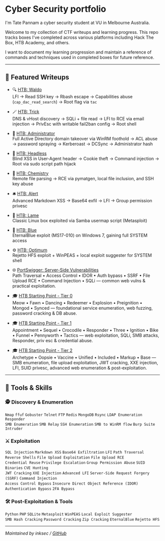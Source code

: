 
# Cyber Security portfolio
I'm Tate Pannam a cyber security student at VU in Melbourne Australia.

Welcome to my collection of CTF writeups and learning progress. This repo tracks boxes I've completed across various platforms including Hack The Box, HTB Academy, and others.

I want to document my learning progression and maintain a reference of commands and techniques used in completed boxes for future reference.

---

## 🚩 Featured Writeups
- 🔍 [HTB: Waldo](https://github.com/inkedqt/ctf-writeups/tree/main/HTB/Retired/Waldo)  
  LFI → Read SSH key → Rbash escape → Capabilities abuse (`cap_dac_read_search`) → Root flag via `tac`

- 🪄 [HTB: Trick](https://github.com/inkedqt/ctf-writeups/tree/main/HTB/Retired/Trick)  
  DNS & vHost discovery → SQLi + file read → LFI to RCE via email injection → PrivEsc with writable fail2ban config → Root shell

- 🏰 [HTB: Administrator](https://github.com/inkedqt/ctf-writeups/tree/main/HTB/Retired/Administrator)  
  Full Active Directory domain takeover via WinRM foothold → ACL abuse → password spraying → Kerberoast → DCSync → Administrator hash  

- 🧠 [HTB: Headless](https://github.com/inkedqt/ctf-writeups/tree/main/HTB/Retired/headless)  
  Blind XSS in User-Agent header → Cookie theft → Command injection → Root via sudo script path hijack

- 🧪 [HTB: Chemistry](https://github.com/inkedqt/ctf-writeups/tree/main/HTB/Retired/chemistry)  
  Remote file parsing → RCE via pymatgen, local file inclusion, and SSH key abuse

- 🛎️ [HTB: Alert](https://github.com/inkedqt/ctf-writeups/tree/main/HTB/Retired/alert)  
  Advanced Markdown XSS → Base64 exfil → LFI → Group permission privesc

- 🧱 [HTB: Lame](https://github.com/inkedqt/ctf-writeups/tree/main/HTB/Retired/Lame)  
  Classic Linux box exploited via Samba usermap script (Metasploit)

- 💙 [HTB: Blue](https://github.com/inkedqt/ctf-writeups/tree/main/HTB/Retired/Blue)  
  EternalBlue exploit (MS17-010) on Windows 7, gaining full SYSTEM access

- ⚙️ [HTB: Optimum](https://github.com/inkedqt/ctf-writeups/tree/main/HTB/Retired/Optimum)  
  Rejetto HFS exploit + WinPEAS + local exploit suggester for SYSTEM shell

- 🌐 [PortSwigger: Server-Side Vulnerabilities](https://github.com/inkedqt/ctf-writeups/tree/main/Other/PortSwigger-Labs/ServerSideVulns)  
  Path Traversal • Access Control • IDOR • Auth bypass • SSRF • File Upload RCE • Command Injection • SQLi — common web vulns & practical exploitation.

- 🎓 [HTB Starting Point - Tier 0](https://github.com/inkedqt/ctf-writeups/tree/main/HTB/StartingPoint/Tier0)  
  Meow • Fawn • Dancing • Redeemer • Explosion • Preignition • Mongod • Synced — foundational service enumeration, web fuzzing, password cracking & DB abuse.

- 🎓 [HTB Starting Point - Tier 1](https://github.com/inkedqt/ctf-writeups/tree/main/HTB/StartingPoint/Tier1)  
  Appointment • Sequel • Crocodile • Responder • Three • Ignition • Bike • Funnel • Pennyworth • Tactics — web exploitation, SQLi, SMB attacks, Responder, priv esc & credential abuse.

- 🎓 [HTB Starting Point - Tier 2](https://github.com/inkedqt/ctf-writeups/tree/main/HTB/StartingPoint/Tier2)  
  Archetype • Oopsie • Vaccine • Unified • Included • Markup • Base — SMB enumeration, file upload exploitation, JWT cracking, XXE injection, LFI, SUID privesc, advanced web enumeration & post-exploitation.

---

## 🧰 Tools & Skills

### 🕵️ Discovery & Enumeration
`Nmap` `ffuf` `Gobuster` `Telnet` `FTP` `Redis` `MongoDB` `Rsync` `LDAP Enumeration` `Responder`  
`SMB Enumeration` `SMB Relay` `SSH Enumeration` `SMB to WinRM flow` `Burp Suite` `Intruder`

### ⚔️ Exploitation
`SQL Injection` `Markdown XSS` `Base64 Exfiltration` `LFI` `Path Traversal` `Reverse Shells` `File Upload Exploitation` `File Upload RCE`  
`Credential Reuse` `Privilege Escalation` `Group Permission Abuse` `SUID Binaries` `CVE Hunting`  
`JWT Cracking` `XXE Injection` `Advanced LFI` `Server-Side Request Forgery (SSRF)` `Command Injection`  
`Access Control Bypass` `Insecure Direct Object Reference (IDOR)` `Authentication Bypass` `2FA Bypass`

### 🛠️ Post-Exploitation & Tools
`Python` `PHP` `SQLite` `Metasploit` `WinPEAS` `Local Exploit Suggester`  
`SMB Hash Cracking` `Password Cracking` `Zip Cracking` `EternalBlue` `Rejetto HFS`

---

*Maintained by inksec / [GitHub](https://github.com/inkedqt)*
